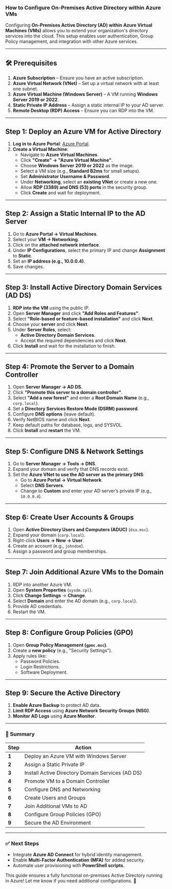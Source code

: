 <h3><strong>How to Configure On-Premises Active Directory within Azure VMs</strong></h3>
<p>Configuring <strong>On-Premises Active Directory (AD) within Azure Virtual Machines (VMs)</strong> allows you to extend your organization's directory services into the cloud. This setup enables user authentication, Group Policy management, and integration with other Azure services.</p>
<hr />
<h2><strong>🛠 Prerequisites</strong></h2>
<ol>
<li><strong>Azure Subscription</strong> &ndash; Ensure you have an active subscription.</li>
<li><strong>Azure Virtual Network (VNet)</strong> &ndash; Set up a virtual network with at least one subnet.</li>
<li><strong>Azure Virtual Machine (Windows Server)</strong> &ndash; A VM running <strong>Windows Server 2019 or 2022</strong>.</li>
<li><strong>Static Private IP Address</strong> &ndash; Assign a static internal IP to your AD server.</li>
<li><strong>Remote Desktop (RDP) Access</strong> &ndash; Ensure you can RDP into the VM.</li>
</ol>
<hr />
<h2><strong>Step 1: Deploy an Azure VM for Active Directory</strong></h2>
<ol>
<li><strong>Log in to Azure Portal</strong>: <a href="https://portal.azure.com/">Azure Portal</a>.</li>
<li><strong>Create a Virtual Machine</strong>:
<ul>
<li>Navigate to <strong>Azure Virtual Machines</strong>.</li>
<li>Click <strong>"Create" &rarr; "Azure Virtual Machine"</strong>.</li>
<li>Choose <strong>Windows Server 2019 or 2022</strong> as the image.</li>
<li>Select a VM size (e.g., <strong>Standard B2ms</strong> for small setups).</li>
<li>Set <strong>Administrator Username &amp; Password</strong>.</li>
<li>Under <strong>Networking</strong>, select an <strong>existing VNet</strong> or create a new one.</li>
<li>Allow <strong>RDP (3389) and DNS (53) ports</strong> in the security group.</li>
<li>Click <strong>Create</strong> and wait for deployment.</li>
</ul>
</li>
</ol>
<hr />
<h2><strong>Step 2: Assign a Static Internal IP to the AD Server</strong></h2>
<ol>
<li>Go to <strong>Azure Portal &rarr; Virtual Machines</strong>.</li>
<li>Select your <strong>VM &rarr; Networking</strong>.</li>
<li>Click on the <strong>attached network interface</strong>.</li>
<li>Under <strong>IP Configurations</strong>, select the primary IP and change <strong>Assignment</strong> to <strong>Static</strong>.</li>
<li>Set an <strong>IP address (e.g., 10.0.0.4)</strong>.</li>
<li>Save changes.</li>
</ol>
<hr />
<h2><strong>Step 3: Install Active Directory Domain Services (AD DS)</strong></h2>
<ol>
<li><strong>RDP into the VM</strong> using the public IP.</li>
<li>Open <strong>Server Manager</strong> and click <strong>"Add Roles and Features"</strong>.</li>
<li>Select <strong>"Role-based or feature-based installation"</strong> and click <strong>Next</strong>.</li>
<li>Choose your <strong>server</strong> and click <strong>Next</strong>.</li>
<li>Under <strong>Server Roles</strong>, select:
<ul>
<li><strong>Active Directory Domain Services</strong>.</li>
<li>Accept the required dependencies and click <strong>Next</strong>.</li>
</ul>
</li>
<li>Click <strong>Install</strong> and wait for the installation to finish.</li>
</ol>
<hr />
<h2><strong>Step 4: Promote the Server to a Domain Controller</strong></h2>
<ol>
<li>Open <strong>Server Manager &rarr; AD DS</strong>.</li>
<li>Click <strong>"Promote this server to a domain controller"</strong>.</li>
<li>Select <strong>"Add a new forest"</strong> and enter a <strong>Root Domain Name</strong> (e.g., <code>corp.local</code>).</li>
<li>Set a <strong>Directory Services Restore Mode (DSRM) password</strong>.</li>
<li>Configure <strong>DNS options</strong> (leave default).</li>
<li>Verify NetBIOS name and click <strong>Next</strong>.</li>
<li>Keep default paths for database, logs, and SYSVOL.</li>
<li>Click <strong>Install</strong> and <strong>restart</strong> the VM.</li>
</ol>
<hr />
<h2><strong>Step 5: Configure DNS &amp; Network Settings</strong></h2>
<ol>
<li>Go to <strong>Server Manager &rarr; Tools &rarr; DNS</strong>.</li>
<li>Expand your domain and verify that DNS records exist.</li>
<li>Set the <strong>Azure VNet to use the AD server as the primary DNS</strong>:
<ul>
<li>Go to <strong>Azure Portal &rarr; Virtual Network</strong>.</li>
<li>Select <strong>DNS Servers</strong>.</li>
<li>Change to <strong>Custom</strong> and enter your AD server&rsquo;s private IP (e.g., <code>10.0.0.4</code>).</li>
</ul>
</li>
</ol>
<hr />
<h2><strong>Step 6: Create User Accounts &amp; Groups</strong></h2>
<ol>
<li>Open <strong>Active Directory Users and Computers (ADUC)</strong> (<code>dsa.msc</code>).</li>
<li>Expand your domain (<code>corp.local</code>).</li>
<li>Right-click <strong>Users &rarr; New &rarr; User</strong>.</li>
<li>Create an account (e.g., <code>johndoe</code>).</li>
<li>Assign a password and group memberships.</li>
</ol>
<hr />
<h2><strong>Step 7: Join Additional Azure VMs to the Domain</strong></h2>
<ol>
<li>RDP into another Azure VM.</li>
<li>Open <strong>System Properties</strong> (<code>sysdm.cpl</code>).</li>
<li>Click <strong>Change Settings</strong> &rarr; <strong>Change</strong>.</li>
<li>Select <strong>Domain</strong> and enter the AD domain (e.g., <code>corp.local</code>).</li>
<li>Provide AD credentials.</li>
<li>Restart the VM.</li>
</ol>
<hr />
<h2><strong>Step 8: Configure Group Policies (GPO)</strong></h2>
<ol>
<li>Open <strong>Group Policy Management (<code>gpmc.msc</code>)</strong>.</li>
<li>Create a <strong>new policy</strong> (e.g., "Security Settings").</li>
<li>Apply rules like:
<ul>
<li>Password Policies.</li>
<li>Login Restrictions.</li>
<li>Software Deployment.</li>
</ul>
</li>
</ol>
<hr />
<h2><strong>Step 9: Secure the Active Directory</strong></h2>
<ol>
<li><strong>Enable Azure Backup</strong> to protect AD data.</li>
<li><strong>Limit RDP Access</strong> using <strong>Azure Network Security Groups (NSG)</strong>.</li>
<li><strong>Monitor AD Logs</strong> using <strong>Azure Monitor</strong>.</li>
</ol>
<hr />
<h3><strong>🎯 Summary</strong></h3>
<table>
<thead>
<tr>
<th><strong>Step</strong></th>
<th><strong>Action</strong></th>
</tr>
</thead>
<tbody>
<tr>
<td><strong>1</strong></td>
<td>Deploy an Azure VM with Windows Server</td>
</tr>
<tr>
<td><strong>2</strong></td>
<td>Assign a Static Private IP</td>
</tr>
<tr>
<td><strong>3</strong></td>
<td>Install Active Directory Domain Services (AD DS)</td>
</tr>
<tr>
<td><strong>4</strong></td>
<td>Promote VM to a Domain Controller</td>
</tr>
<tr>
<td><strong>5</strong></td>
<td>Configure DNS and Networking</td>
</tr>
<tr>
<td><strong>6</strong></td>
<td>Create Users and Groups</td>
</tr>
<tr>
<td><strong>7</strong></td>
<td>Join Additional VMs to AD</td>
</tr>
<tr>
<td><strong>8</strong></td>
<td>Configure Group Policies (GPO)</td>
</tr>
<tr>
<td><strong>9</strong></td>
<td>Secure the AD Environment</td>
</tr>
</tbody>
</table>
<hr />
<h3><strong>✅ Next Steps</strong></h3>
<ul>
<li>Integrate <strong>Azure AD Connect</strong> for hybrid identity management.</li>
<li>Enable <strong>Multi-Factor Authentication (MFA)</strong> for added security.</li>
<li>Automate user provisioning with <strong>PowerShell scripts</strong>.</li>
</ul>
<p>This guide ensures a fully functional on-premises Active Directory running in Azure! Let me know if you need additional configurations. 🚀</p>
<p>&nbsp;</p>
<!-- Comments are visible in the HTML source only -->
